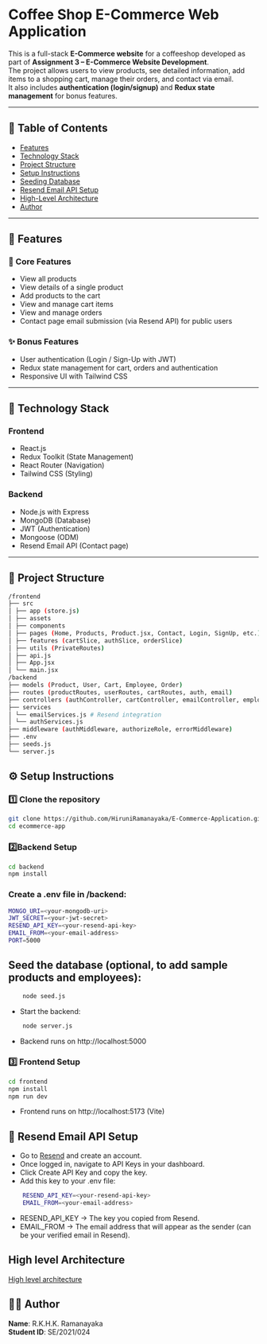 # Coffee Shop E-Commerce Web Application

This is a full-stack **E-Commerce website** for a coffeeshop developed as part of **Assignment 3 – E-Commerce Website Development**.  
The project allows users to view products, see detailed information, add items to a shopping cart, manage their orders, and contact via email.  
It also includes **authentication (login/signup)** and **Redux state management** for bonus features.

---

## 📌 Table of Contents
- [Features](#-features)  
- [Technology Stack](#-technology-stack)  
- [Project Structure](#-project-structure)  
- [Setup Instructions](#-setup-instructions)  
- [Seeding Database](#-seeding-database)  
- [Resend Email API Setup](#-resend-email-api-setup)  
- [High-Level Architecture](#-high-level-architecture)  
- [Author](#-author)  

---

## 📌 Features

### 🛒 Core Features
- View all products
- View details of a single product
- Add products to the cart
- View and manage cart items
- View and manage orders
- Contact page email submission (via Resend API) for public users

### ✨ Bonus Features
- User authentication (Login / Sign-Up with JWT)
- Redux state management for cart, orders and authentication
- Responsive UI with Tailwind CSS

---

## 🔧 Technology Stack

### Frontend
- React.js
- Redux Toolkit (State Management)
- React Router (Navigation)
- Tailwind CSS (Styling)

### Backend
- Node.js with Express
- MongoDB (Database)
- JWT (Authentication)
- Mongoose (ODM)
- Resend Email API (Contact page)

---

## 📂 Project Structure
```bash
/frontend
├── src
│ ├── app (store.js)
│ ├── assets
│ ├── components
│ ├── pages (Home, Products, Product.jsx, Contact, Login, SignUp, etc.)
│ ├── features (cartSlice, authSlice, orderSlice)
│ ├── utils (PrivateRoutes)
│ ├── api.js
│ ├── App.jsx
│ └── main.jsx
/backend
├── models (Product, User, Cart, Employee, Order)
├── routes (productRoutes, userRoutes, cartRoutes, auth, email)
├── controllers (authController, cartController, emailController, employeeController, orderController, productController)
├── services
│ └── emailServices.js # Resend integration
│ └── authServices.js
├── middleware (authMiddleware, authorizeRole, errorMiddleware)
├── .env
├── seeds.js 
└── server.js
```

## ⚙️ Setup Instructions

### 1️⃣ Clone the repository
```bash
git clone https://github.com/HiruniRamanayaka/E-Commerce-Application.git
cd ecommerce-app
```

### 2️⃣Backend Setup
```bash
cd backend
npm install
```

### Create a .env file in /backend:
```bash
MONGO_URI=<your-mongodb-uri>
JWT_SECRET=<your-jwt-secret>
RESEND_API_KEY=<your-resend-api-key>
EMAIL_FROM=<your-email-address>
PORT=5000
```

## Seed the database (optional, to add sample products and employees):
```bash
    node seed.js
```

- Start the backend:
```bash
    node server.js
```

- Backend runs on http://localhost:5000

### 3️⃣ Frontend Setup
```bash
cd frontend
npm install
npm run dev
```

- Frontend runs on http://localhost:5173 (Vite)

## 🔑 Resend Email API Setup

- Go to [Resend](https://resend.com/) and create an account.
- Once logged in, navigate to API Keys in your dashboard.
- Click Create API Key and copy the key.
- Add this key to your .env file:
```bash
    RESEND_API_KEY=<your-resend-api-key>
    EMAIL_FROM=<your-email-address>
```
- RESEND_API_KEY → The key you copied from Resend.
- EMAIL_FROM → The email address that will appear as the sender (can be your verified email in Resend).

## High level Architecture
[High level architecture](https://res.cloudinary.com/dgjs19uyt/image/upload/v1758131444/High-Level_Architectural_Diagram_ctthcp.jpg)

## 👩‍💻 Author
**Name**: R.K.H.K. Ramanayaka  
**Student ID**: SE/2021/024  